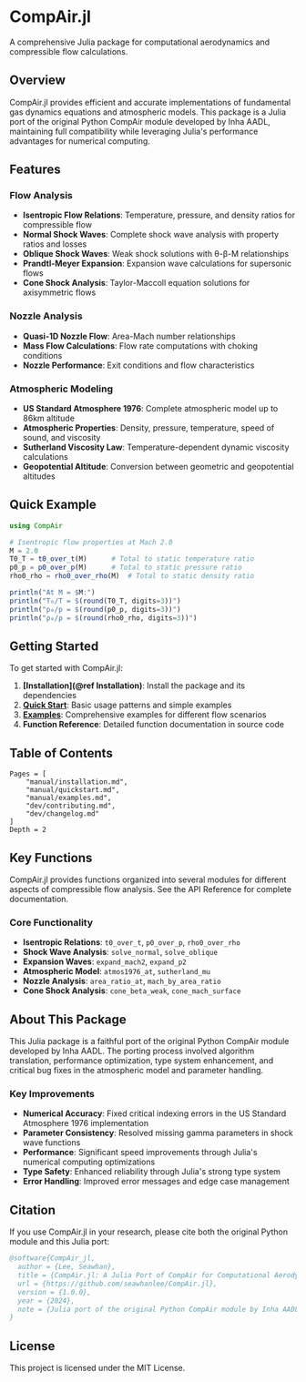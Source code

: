 # CompAir.jl

A comprehensive Julia package for computational aerodynamics and compressible flow calculations.



## Overview

CompAir.jl provides efficient and accurate implementations of fundamental gas dynamics equations and atmospheric models. This package is a Julia port of the original Python CompAir module developed by Inha AADL, maintaining full compatibility while leveraging Julia's performance advantages for numerical computing.

## Features

### Flow Analysis
- **Isentropic Flow Relations**: Temperature, pressure, and density ratios for compressible flow
- **Normal Shock Waves**: Complete shock wave analysis with property ratios and losses
- **Oblique Shock Waves**: Weak shock solutions with θ-β-M relationships
- **Prandtl-Meyer Expansion**: Expansion wave calculations for supersonic flows
- **Cone Shock Analysis**: Taylor-Maccoll equation solutions for axisymmetric flows

### Nozzle Analysis
- **Quasi-1D Nozzle Flow**: Area-Mach number relationships
- **Mass Flow Calculations**: Flow rate computations with choking conditions
- **Nozzle Performance**: Exit conditions and flow characteristics

### Atmospheric Modeling
- **US Standard Atmosphere 1976**: Complete atmospheric model up to 86km altitude
- **Atmospheric Properties**: Density, pressure, temperature, speed of sound, and viscosity
- **Sutherland Viscosity Law**: Temperature-dependent dynamic viscosity calculations
- **Geopotential Altitude**: Conversion between geometric and geopotential altitudes

## Quick Example

```julia
using CompAir

# Isentropic flow properties at Mach 2.0
M = 2.0
T0_T = t0_over_t(M)      # Total to static temperature ratio
p0_p = p0_over_p(M)      # Total to static pressure ratio
rho0_rho = rho0_over_rho(M)  # Total to static density ratio

println("At M = $M:")
println("T₀/T = $(round(T0_T, digits=3))")
println("p₀/p = $(round(p0_p, digits=3))")
println("ρ₀/ρ = $(round(rho0_rho, digits=3))")
```

## Getting Started

To get started with CompAir.jl:

1. **[Installation](@ref Installation)**: Install the package and its dependencies
2. **[Quick Start](@ref "Quick Start")**: Basic usage patterns and simple examples
3. **[Examples](manual/examples.md)**: Comprehensive examples for different flow scenarios
4. **Function Reference**: Detailed function documentation in source code

## Table of Contents

```@contents
Pages = [
    "manual/installation.md",
    "manual/quickstart.md", 
    "manual/examples.md",
    "dev/contributing.md",
    "dev/changelog.md"
]
Depth = 2
```

## Key Functions

CompAir.jl provides functions organized into several modules for different aspects of compressible flow analysis. See the API Reference for complete documentation.

### Core Functionality
- **Isentropic Relations**: `t0_over_t`, `p0_over_p`, `rho0_over_rho`
- **Shock Wave Analysis**: `solve_normal`, `solve_oblique`
- **Expansion Waves**: `expand_mach2`, `expand_p2`
- **Atmospheric Model**: `atmos1976_at`, `sutherland_mu`
- **Nozzle Analysis**: `area_ratio_at`, `mach_by_area_ratio`
- **Cone Shock Analysis**: `cone_beta_weak`, `cone_mach_surface`

## About This Package

This Julia package is a faithful port of the original Python CompAir module developed by Inha AADL. The porting process involved algorithm translation, performance optimization, type system enhancement, and critical bug fixes in the atmospheric model and parameter handling.

### Key Improvements
- **Numerical Accuracy**: Fixed critical indexing errors in the US Standard Atmosphere 1976 implementation
- **Parameter Consistency**: Resolved missing gamma parameters in shock wave functions
- **Performance**: Significant speed improvements through Julia's numerical computing optimizations
- **Type Safety**: Enhanced reliability through Julia's strong type system
- **Error Handling**: Improved error messages and edge case management

## Citation

If you use CompAir.jl in your research, please cite both the original Python module and this Julia port:

```bibtex
@software{CompAir_jl,
  author = {Lee, Seawhan},
  title = {CompAir.jl: A Julia Port of CompAir for Computational Aerodynamics},
  url = {https://github.com/seawhanlee/CompAir.jl},
  version = {1.0.0},
  year = {2024},
  note = {Julia port of the original Python CompAir module by Inha AADL}
}
```

## License

This project is licensed under the MIT License.